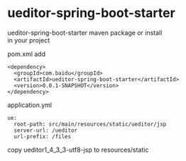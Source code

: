 # ueditor-spring-boot-starter
ueditor-spring-boot-starter
maven package or install<br>
in your project

pom.xml add
```
<dependency>
  <groupId>com.baidu</groupId>
  <artifactId>ueditor-spring-boot-starter</artifactId>
  <version>0.0.1-SNAPSHOT</version>
</dependency>
```
application.yml
```
ue:
  root-path: src/main/resources/static/ueditor/jsp
  server-url: /ueditor
  url-prefix: /files
 ```
copy ueditor1_4_3_3-utf8-jsp to resources/static
